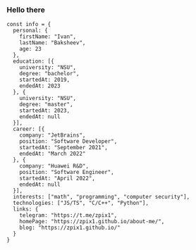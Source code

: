 ### Hello there

```JS
const info = {
  personal: {
    firstName: "Ivan",
    lastName: "Baksheev",
    age: 23
  },
  education: [{
    university: "NSU",
    degree: "bachelor",
    startedAt: 2019,
    endedAt: 2023
  }, {
    university: "NSU",
    degree: "master",
    startedAt: 2023,
    endedAt: null
  }],
  career: [{
    company: "JetBrains",
    position: "Software Developer",
    startedAt: "September 2021",
    endedAt: "March 2022"
  }, {
    company: "Huawei R&D",
    position: "Software Engineer",
    startedAt: "April 2022",
    endedAt: null
  }],
  interests: ["math", "programming", "computer security"],
  technologies: ["JS/TS", "C/C++", "Python"],
  links: {
    telegram: "https://t.me/zpix1",
    homePage: "https://zpix1.github.io/about-me/",
    blog: "https://zpix1.github.io/"
  }
}
```


<!--
**zpix1/zpix1** is a ✨ _special_ ✨ repository because its `README.md` (this file) appears on your GitHub profile.

Here are some ideas to get you started:

- 🔭 I’m currently working on ...
- 🌱 I’m currently learning ...
- 👯 I’m looking to collaborate on ...
- 🤔 I’m looking for help with ...
- 💬 Ask me about ...
- 📫 How to reach me: ...
- 😄 Pronouns: ...
- ⚡ Fun fact: ...
-->
